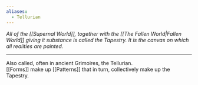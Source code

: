 ```yaml
---
aliases:
  - Tellurian
---
```

_All of the [[Supernal World]], together with the [[The Fallen World|Fallen World]] giving it substance is called the Tapestry. It is the canvas on which all realities are painted._

---

Also called, often in ancient Grimoires, the Tellurian.\
[[Forms]] make up [[Patterns]] that in turn, collectively make up the Tapestry.